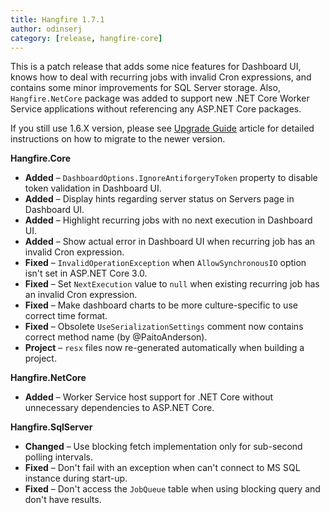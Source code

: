 ```yaml
---
title: Hangfire 1.7.1
author: odinserj
category: [release, hangfire-core]
---
```


This is a patch release that adds some nice features for Dashboard UI, knows how to deal with recurring jobs with invalid Cron expressions, and contains some minor improvements for SQL Server storage. Also, `Hangfire.NetCore` package was added to support new .NET Core Worker Service applications without referencing any ASP.NET Core packages.

If you still use 1.6.X version, please see [Upgrade Guide](https://docs.hangfire.io/en/latest/upgrade-guides/upgrading-to-hangfire-1.7.html) article for detailed instructions on how to migrate to the newer version. 

**Hangfire.Core**

* **Added** – `DashboardOptions.IgnoreAntiforgeryToken` property to disable token validation in Dashboard UI.
* **Added** – Display hints regarding server status on Servers page in Dashboard UI.
* **Added** – Highlight recurring jobs with no next execution in Dashboard UI.
* **Added** – Show actual error in Dashboard UI when recurring job has an invalid Cron expression.
* **Fixed** – `InvalidOperationException` when `AllowSynchronousIO` option isn't set in ASP.NET Core 3.0.
* **Fixed** – Set `NextExecution` value to `null` when existing recurring job has an invalid Cron expression.
* **Fixed** – Make dashboard charts to be more culture-specific to use correct time format.
* **Fixed** – Obsolete `UseSerializationSettings` comment now contains correct method name (by @PaitoAnderson).
* **Project** – `resx` files now re-generated automatically when building a project.

**Hangfire.NetCore**

* **Added** – Worker Service host support for .NET Core without unnecessary dependencies to ASP.NET Core.

**Hangfire.SqlServer**

* **Changed** – Use blocking fetch implementation only for sub-second polling intervals.
* **Fixed** – Don't fail with an exception when can't connect to MS SQL instance during start-up.
* **Fixed** – Don't access the `JobQueue` table when using blocking query and don't have results.
